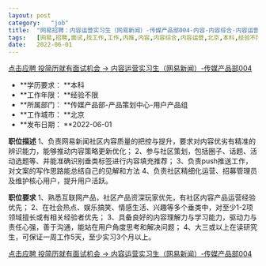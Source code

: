 ```yaml
---
layout:	post
category:	"job"
title:	"网易招聘：内容运营实习生（网易新闻）-传媒产品部004-内容-内容综合-内容运营-北京本科经验不限"
tags:	[网易,招聘,面试,找工作,工作,内推,内容,内容综合,内容运营,北京,本科,经验不限]
date:	2022-06-01
---
```


[点击应聘 投简历就有面试机会 -> 内容运营实习生（网易新闻）-传媒产品部004](http://mobile.bole.netease.com/bole/boleDetail?id=40623&employeeId=346f03c3cda5f04c&key=all)



- **学历要求： **本科
- **工作年限： **经验不限
- **所属部门： **传媒产品部-产品策划中心-用户产品组
- **工作城市： **北京
- **发布日期： **2022-06-01



**职位描述**
1、负责网易新闻社区内容质量的把控与提升，要求对内容优劣有精准的辨识能力，能够推动内容策略更新优化；
2、参与社区策划，包括圈子、话题、活动选题等、并能准确识别垂类标签进行内容填充推荐；
3、负责push推送工作，对文案的写作思路能总结自己的见解和方法
4、负责社区精细化运营、招募管理员及维护核心用户，提升用户活跃。



**职位要求**
1、熟悉互联网产品，社区产品资深玩家优先，有社区内容产品运营经验优先；
2、在社会热点、娱乐搞笑、情感生活、兴趣等多个垂类中，对至少1-2项领域擅长或有相关经验者优先；
3、具备良好的内容理解力与学习能力，驱动力与责任心强，善于沟通，能站在用户角度思考和解决问题；
4、大三或以上在读研究生，可保证一周工作5天，至少实习3个月以上。



[点击应聘 投简历就有面试机会 -> 内容运营实习生（网易新闻）-传媒产品部004](http://mobile.bole.netease.com/bole/boleDetail?id=40623&employeeId=346f03c3cda5f04c&key=all)